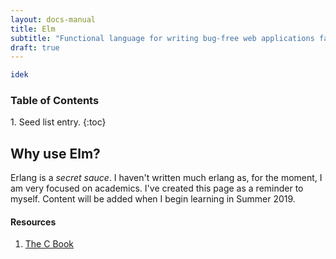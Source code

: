 ```yaml
---
layout: docs-manual
title: Elm
subtitle: "Functional language for writing bug-free web applications fast ."
draft: true 
---
```


```Elm
idek
```

<h3>Table of Contents</h3>
1. Seed list entry.
{:toc}

<br />

## Why use Elm?

Erlang is a *secret sauce*. I haven't written much erlang as, for the moment, I am very focused on academics. I've created this page as a reminder to myself. Content will be added when I begin learning in Summer 2019.

#### Resources
1. [The C Book](http://publications.gbdirect.co.uk/c_book/)

<br />

